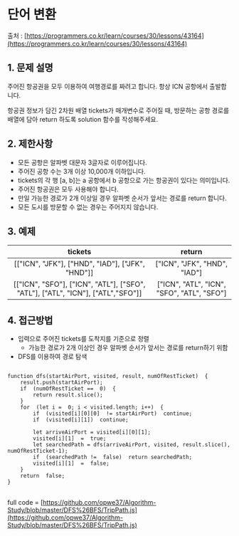 
단어 변환
=========
출처 : [https://programmers.co.kr/learn/courses/30/lessons/43164](https://programmers.co.kr/learn/courses/30/lessons/43164)

## 1. 문제 설명



주어진 항공권을 모두 이용하여 여행경로를 짜려고 합니다. 항상  ICN  공항에서 출발합니다.

항공권 정보가 담긴 2차원 배열 tickets가 매개변수로 주어질 때, 방문하는 공항 경로를 배열에 담아 return 하도록 solution 함수를 작성해주세요.

## 2. 제한사항
-   모든 공항은 알파벳 대문자 3글자로 이루어집니다.
-   주어진 공항 수는 3개 이상 10,000개 이하입니다.
-   tickets의 각 행 [a, b]는 a 공항에서 b 공항으로 가는 항공권이 있다는 의미입니다.
-   주어진 항공권은 모두 사용해야 합니다.
-   만일 가능한 경로가 2개 이상일 경우 알파벳 순서가 앞서는 경로를 return 합니다.
-   모든 도시를 방문할 수 없는 경우는 주어지지 않습니다.

## 3. 예제
|tickets|return
|:------:|:------:|
|[["ICN", "JFK"], ["HND", "IAD"], ["JFK", "HND"]]|["ICN", "JFK", "HND", "IAD"]|
|[["ICN", "SFO"], ["ICN", "ATL"], ["SFO", "ATL"], ["ATL", "ICN"], ["ATL","SFO"]]|["ICN", "ATL", "ICN", "SFO", "ATL", "SFO"]|

## 4. 접근방법

* 입력으로 주어진 tickets를 도착지를 기준으로 정렬
	* 가능한 경로가 2개 이상인 경우 알파벳 순서가 앞서는 경로를 return하기 위함
* DFS를 이용하여 경로 탐색

<pre>
<code>
function dfs(startAirPort, visited, result, numOfRestTicket)  {
	result.push(startAirPort);
	if  (numOfRestTicket ==  0)  {
		return result.slice();
	}
	for  (let i =  0; i < visited.length; i++)  {
		if  (visited[i][0][0]  != startAirPort)  continue;
		if  (visited[i][1])  continue;
		
		let arriveAirPort = visited[i][0][1];
		visited[i][1]  =  true;
		let searchedPath = dfs(arriveAirPort, visited, result.slice(), numOfRestTicket-1);
		if  (searchedPath !=  false)  return searchedPath;
		visited[i][1]  =  false;
	}
	return  false;
}
</code>
</pre>
full code = [https://github.com/opwe37/Algorithm-Study/blob/master/DFS%26BFS/TripPath.js](https://github.com/opwe37/Algorithm-Study/blob/master/DFS%26BFS/TripPath.js)
